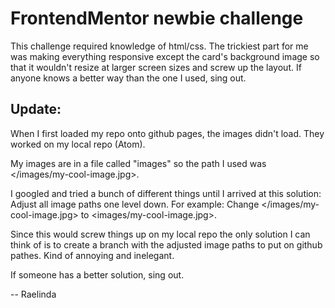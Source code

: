 
# FrontendMentor newbie challenge



This challenge required knowledge of html/css. The trickiest part for me was making everything responsive except the card's background image so that it wouldn't resize at larger screen sizes and screw up the layout. If anyone knows a better way than the one I used, sing out.

## Update:
When I first loaded my repo onto github pages, the images didn't load. They worked on my local repo (Atom).

My images are in a file called "images" so the path I used was </images/my-cool-image.jpg>.

I googled and tried a bunch of different things until I arrived at this solution: 
Adjust all image paths one level down. For example: Change </images/my-cool-image.jpg> to <images/my-cool-image.jpg>.

Since this would screw things up on my local repo the only solution I can think of is to create a branch with the adjusted image paths to put on github pathes.  Kind of annoying and inelegant. 

If someone has a better solution, sing out.

--
Raelinda
